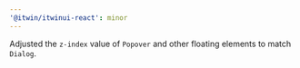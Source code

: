```yaml
---
'@itwin/itwinui-react': minor
---
```


Adjusted the `z-index` value of `Popover` and other floating elements to match `Dialog`.
